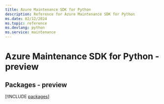 ```yaml
---
title: Azure Maintenance SDK for Python
description: Reference for Azure Maintenance SDK for Python
ms.date: 02/12/2024
ms.topic: reference
ms.devlang: python
ms.service: maintenance
---
```

# Azure Maintenance SDK for Python - preview
## Packages - preview
[!INCLUDE [packages](maintenance-index.md)]